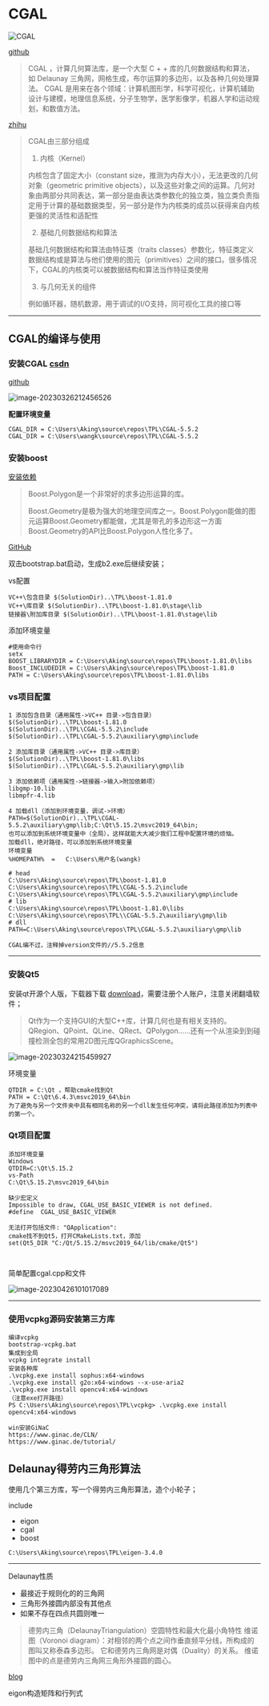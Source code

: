 

# CGAL

![CGAL](https://github.com/CGAL/cgal/raw/master/Installation/doc_html/images/cgal_2013_grey.png)

[github](https://github.com/CGAL/cgal)

> CGAL ，计算几何算法库，是一个大型 C + + 库的几何数据结构和算法，如 Delaunay 三角网，网格生成，布尔运算的多边形，以及各种几何处理算法。 CGAL 是用来在各个领域：计算机图形学，科学可视化，计算机辅助设计与建模，地理信息系统，分子生物学，医学影像学，机器人学和运动规划，和数值方法。
>



[zhihu](https://zhuanlan.zhihu.com/p/579168502)

> CGAL由三部分组成
>
> 1. 内核（Kernel）
>
> 内核包含了固定大小（constant size，推测为内存大小），无法更改的几何对象（geometric primitive objects），以及这些对象之间的运算。几何对象由两部分共同表达，第一部分是由表达类参数化的独立类，独立类负责指定用于计算的基础数据类型，另一部分是作为内核类的成员以获得来自内核更强的灵活性和适配性
>
> 2. 基础几何数据结构和算法
>
> 基础几何数据结构和算法由特征类（traits classes）参数化，特征类定义数据结构或是算法与他们使用的图元（primitives）之间的接口。很多情况下，CGAL的内核类可以被数据结构和算法当作特征类使用
>
> 3. 与几何无关的组件
>
> 例如循环器，随机数源，用于调试的I/O支持，同可视化工具的接口等
>


---

## CGAL的编译与使用

### 安装CGAL [csdn](https://blog.csdn.net/summer_dew/article/details/107811371)

[github](https://github.com/CGAL/cgal/releases)

![image-20230326212456526](https://raw.githubusercontent.com/akingse/my-picbed/main/x1e4/image-20230326212456526.png)

**配置环境变量**

```
CGAL_DIR = C:\Users\Aking\source\repos\TPL\CGAL-5.5.2
CGAL_DIR = C:\Users\wangk\source\repos\TPL\CGAL-5.5.2
```

### 安装boost

[安装依赖](https://blog.csdn.net/qq_39784672/article/details/125839069) 

> Boost.Polygon是一个非常好的求多边形运算的库。
>
> Boost.Geometry是极为强大的地理空间库之一。Boost.Polygon能做的图元运算Boost.Geometry都能做，尤其是带孔的多边形这一方面Boost.Geometry的API比Boost.Polygon人性化多了。
>

[GitHub](https://github.com/boostorg/boost/releases/tag/boost-1.81.0)

双击bootstrap.bat启动，生成b2.exe后继续安装；

vs配置

```
VC++\包含目录 $(SolutionDir)..\TPL\boost-1.81.0
VC++\库目录 $(SolutionDir)..\TPL\boost-1.81.0\stage\lib
链接器\附加库目录 $(SolutionDir)..\TPL\boost-1.81.0\stage\lib
```

添加环境变量

```shell
#使用命令行
setx 
BOOST_LIBRARYDIR = C:\Users\Aking\source\repos\TPL\boost-1.81.0\libs
Boost_INCLUDEDIR = C:\Users\Aking\source\repos\TPL\boost-1.81.0
PATH = C:\Users\Aking\source\repos\TPL\boost-1.81.0\libs

```




### vs项目配置

```shell
1 添加包含目录（通用属性->VC++ 目录->包含目录）
$(SolutionDir)..\TPL\boost-1.81.0
$(SolutionDir)..\TPL\CGAL-5.5.2\include
$(SolutionDir)..\TPL\CGAL-5.5.2\auxiliary\gmp\include

2 添加库目录（通用属性->VC++ 目录->库目录）
$(SolutionDir)..\TPL\boost-1.81.0\libs
$(SolutionDir)..\TPL\CGAL-5.5.2\auxiliary\gmp\lib

3 添加依赖项（通用属性->链接器->输入>附加依赖项）
libgmp-10.lib
libmpfr-4.lib

4 加载dll（添加到环境变量，调试->环境）
PATH=$(SolutionDir)..\TPL\CGAL-5.5.2\auxiliary\gmp\lib;C:\Qt\5.15.2\msvc2019_64\bin;
也可以添加到系统环境变量中（全局），这样就能大大减少我们工程中配置环境的烦恼。
加载dll，绝对路径，可以添加到系统环境变量
环境变量
%HOMEPATH%  =   C:\Users\用户名(wangk)

# head
C:\Users\Aking\source\repos\TPL\boost-1.81.0
C:\Users\Aking\source\repos\TPL\CGAL-5.5.2\include
C:\Users\Aking\source\repos\TPL\CGAL-5.5.2\auxiliary\gmp\include
# lib
C:\Users\Aking\source\repos\TPL\boost-1.81.0\libs
C:\Users\Aking\source\repos\TPL\\CGAL-5.5.2\auxiliary\gmp\lib
# dll
PATH=C:\Users\Aking\source\repos\TPL\CGAL-5.5.2\auxiliary\gmp\lib

CGAL编不过，注释掉version文件的//5.5.2信息
```



---

### 安装Qt5

安装qt开源个人版，下载器下载 [download](https://www.qt.io/download-thank-you)，需要注册个人账户，注意关闭翻墙软件；

> Qt作为一个支持GUI的大型C++库，计算几何也是有相关支持的。QRegion、QPoint、QLine、QRect、QPolygon……还有一个从渲染到到碰撞检测全包的常用2D图元库QGraphicsScene。

![image-20230324215459927](https://raw.githubusercontent.com/akingse/my-picbed/main/image-20230324215459927.png)

环境变量

```
QTDIR = C:\Qt ，帮助cmake找到Qt
PATH = C:\Qt\6.4.3\msvc2019_64\bin
为了避免与另一个文件夹中具有相同名称的另一个dll发生任何冲突，请将此路径添加为列表中的第一个。
```



### Qt项目配置

```shell
添加环境变量
Windows
QTDIR=C:\Qt\5.15.2
vs-Path
C:\Qt\5.15.2\msvc2019_64\bin

缺少宏定义
Impossible to draw, CGAL_USE_BASIC_VIEWER is not defined.
#define  CGAL_USE_BASIC_VIEWER

无法打开包括文件: "QApplication":
cmake找不到Qt5，打开CMakeLists.txt，添加
set(Qt5_DIR "C:/Qt/5.15.2/msvc2019_64/lib/cmake/Qt5")



```



简单配置cgal.cpp和文件

![image-20230426101017089](https://raw.githubusercontent.com/akingse/my-picbed/main/x1e4/image-20230426101017089.png)



---



### 使用vcpkg源码安装第三方库

```shell
编译vcpkg
bootstrap-vcpkg.bat
集成到全局
vcpkg integrate install
安装各种库
.\vcpkg.exe install sophus:x64-windows
.\vcpkg.exe install g2o:x64-windows --x-use-aria2
.\vcpkg.exe install opencv4:x64-windows
（注意exe打开路径）
PS C:\Users\Aking\source\repos\TPL\vcpkg> .\vcpkg.exe install opencv4:x64-windows

```



```
win安装GiNaC
https://www.ginac.de/CLN/
https://www.ginac.de/tutorial/
```





## Delaunay得劳内三角形算法

使用几个第三方库，写一个得劳内三角形算法，造个小轮子；

include

- eigon
- cgal
- boost

```
C:\Users\Aking\source\repos\TPL\eigen-3.4.0
```



---

Delaunay性质

- 最接近于规则化的的三角网
- 三角形外接圆内部没有其他点
- 如果不存在四点共圆则唯一



> 德劳内三角（DelaunayTriangulation）空圆特性和最大化最小角特性
> 维诺图（Voronoi diagram）：对相邻的两个点之间作垂直频平分线，所构成的图叫又称泰森多边形。
> 它和德劳内三角网是对偶（Duality）的关系。 维诺图中的点是德劳内三角网三角形外接圆的圆心。

[blog](https://blog.csdn.net/qq_49838656/article/details/119641392)





eigon构造矩阵和行列式

